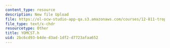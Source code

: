 ```yaml
---
content_type: resource
description: New file Upload
file: https://ol-ocw-studio-app-qa.s3.amazonaws.com/courses/12-811-tropical-meteorology-spring-2011/2bc6cd93b4ded3ad1df2d7723afaa652_YOMCST.h
file_type: text/x-chdr
resourcetype: Other
title: YOMCST.h
uid: 2bc6cd93-b4de-d3ad-1df2-d7723afaa652
---
```

